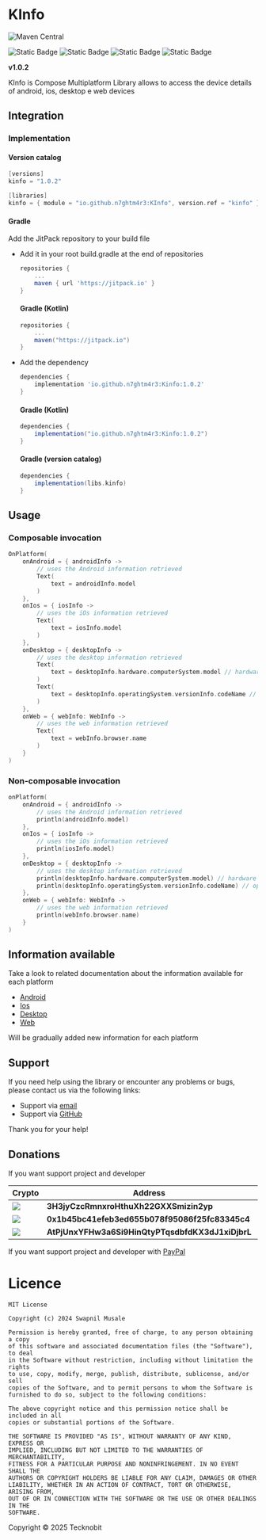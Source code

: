 # KInfo

![Maven Central](https://img.shields.io/maven-central/v/io.github.n7ghtm4r3/KInfo.svg?label=Maven%20Central)

![Static Badge](https://img.shields.io/badge/android-4280511051)
![Static Badge](https://img.shields.io/badge/ios-445E91)
![Static Badge](https://img.shields.io/badge/desktop-006874)
![Static Badge](https://img.shields.io/badge/wasmjs-834C74)

**v1.0.2**

KInfo is Compose Multiplatform Library allows to access the device details of android, ios, desktop e web devices 

## Integration

### Implementation

#### Version catalog

```gradle
[versions]
kinfo = "1.0.2"

[libraries]
kinfo = { module = "io.github.n7ghtm4r3:KInfo", version.ref = "kinfo" } 
```

#### Gradle

Add the JitPack repository to your build file

- Add it in your root build.gradle at the end of repositories

    ```gradle
    repositories {
        ...
        maven { url 'https://jitpack.io' }
    }
    ```

  #### Gradle (Kotlin)

    ```gradle
    repositories {
        ...
        maven("https://jitpack.io")
    }
    ```

- Add the dependency

    ```gradle
    dependencies {
        implementation 'io.github.n7ghtm4r3:Kinfo:1.0.2'
    }
    ```

  #### Gradle (Kotlin)

    ```gradle
    dependencies {
        implementation("io.github.n7ghtm4r3:Kinfo:1.0.2")
    }
    ```

  #### Gradle (version catalog)

    ```gradle
    dependencies {
        implementation(libs.kinfo)
    }
    ```
  
## Usage

### Composable invocation

```kotlin
OnPlatform(
    onAndroid = { androidInfo ->
        // uses the Android information retrieved
        Text(
            text = androidInfo.model
        )
    },
    onIos = { iosInfo ->
        // uses the iOs information retrieved
        Text(
            text = iosInfo.model
        )
    },
    onDesktop = { desktopInfo ->
        // uses the desktop information retrieved
        Text(
            text = desktopInfo.hardware.computerSystem.model // hardware information
        )
        Text(
            text = desktopInfo.operatingSystem.versionInfo.codeName // operating system information
        )
    },
    onWeb = { webInfo: WebInfo ->
        // uses the web information retrieved
        Text(
            text = webInfo.browser.name
        )
    }
)
```

### Non-composable invocation

```kotlin
onPlatform(
    onAndroid = { androidInfo ->
        // uses the Android information retrieved
        println(androidInfo.model)
    },
    onIos = { iosInfo ->
        // uses the iOs information retrieved
        println(iosInfo.model)
    },
    onDesktop = { desktopInfo ->
        // uses the desktop information retrieved
        println(desktopInfo.hardware.computerSystem.model) // hardware information
        println(desktopInfo.operatingSystem.versionInfo.codeName) // operating system information
    },
    onWeb = { webInfo: WebInfo ->
        // uses the web information retrieved
        println(webInfo.browser.name)
    }
)
```

## Information available

Take a look to related documentation about the information available for each platform

- [Android](documd/AndroidInfo.md)
- [Ios](documd/IosInfo.md)
- [Desktop](documd/DesktopInfo.md)
- [Web](documd/WebInfo.md)

Will be gradually added new information for each platform 

## Support

If you need help using the library or encounter any problems or bugs, please contact us via the
following links:

- Support via <a href="mailto:infotecknobitcompany@gmail.com">email</a>
- Support via <a href="https://github.com/N7ghtm4r3/KInfo/issues/new">GitHub</a>

Thank you for your help!

## Donations

If you want support project and developer

| Crypto                                                                                              | Address                                          | Network  |
|-----------------------------------------------------------------------------------------------------|--------------------------------------------------|----------|
| ![](https://img.shields.io/badge/Bitcoin-000000?style=for-the-badge&logo=bitcoin&logoColor=white)   | **3H3jyCzcRmnxroHthuXh22GXXSmizin2yp**           | Bitcoin  |
| ![](https://img.shields.io/badge/Ethereum-3C3C3D?style=for-the-badge&logo=Ethereum&logoColor=white) | **0x1b45bc41efeb3ed655b078f95086f25fc83345c4**   | Ethereum |
| ![](https://img.shields.io/badge/Solana-000?style=for-the-badge&logo=Solana&logoColor=9945FF)       | **AtPjUnxYFHw3a6Si9HinQtyPTqsdbfdKX3dJ1xiDjbrL** | Solana   |

If you want support project and developer
with <a href="https://www.paypal.com/donate/?hosted_button_id=5QMN5UQH7LDT4">PayPal</a>

# Licence

```
MIT License

Copyright (c) 2024 Swapnil Musale

Permission is hereby granted, free of charge, to any person obtaining a copy
of this software and associated documentation files (the "Software"), to deal
in the Software without restriction, including without limitation the rights
to use, copy, modify, merge, publish, distribute, sublicense, and/or sell
copies of the Software, and to permit persons to whom the Software is
furnished to do so, subject to the following conditions:

The above copyright notice and this permission notice shall be included in all
copies or substantial portions of the Software.

THE SOFTWARE IS PROVIDED "AS IS", WITHOUT WARRANTY OF ANY KIND, EXPRESS OR
IMPLIED, INCLUDING BUT NOT LIMITED TO THE WARRANTIES OF MERCHANTABILITY,
FITNESS FOR A PARTICULAR PURPOSE AND NONINFRINGEMENT. IN NO EVENT SHALL THE
AUTHORS OR COPYRIGHT HOLDERS BE LIABLE FOR ANY CLAIM, DAMAGES OR OTHER
LIABILITY, WHETHER IN AN ACTION OF CONTRACT, TORT OR OTHERWISE, ARISING FROM,
OUT OF OR IN CONNECTION WITH THE SOFTWARE OR THE USE OR OTHER DEALINGS IN THE
SOFTWARE.
```

Copyright © 2025 Tecknobit

